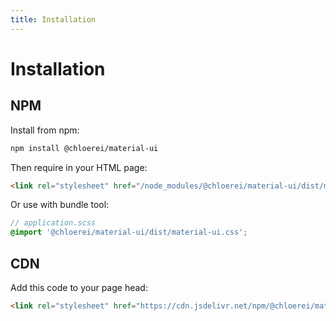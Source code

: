 ```yaml
---
title: Installation
---
```


# Installation

## NPM

Install from npm:

```bash
npm install @chloerei/material-ui
```

Then require in your HTML page:

```html
<link rel="stylesheet" href="/node_modules/@chloerei/material-ui/dist/material-ui.css">
```

Or use with bundle tool:

```scss
// application.scss
@import '@chloerei/material-ui/dist/material-ui.css';
```

## CDN

Add this code to your page head:

```html
<link rel="stylesheet" href="https://cdn.jsdelivr.net/npm/@chloerei/material-ui@0.0.13/dist/material-ui.css">
```
